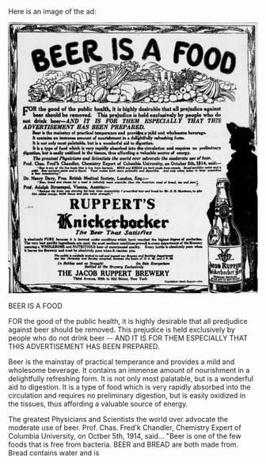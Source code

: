 
Here is an image of the ad:


![BeerIsFood](../images/Beer-is-Food-Rupperrt-Ad.jpg)

BEER IS A FOOD

FOR the good of the public health, it is highly desirable that all predjudice against beer should be removed. This prejudice is held exclusively by people who do not drink beer -- AND IT IS FOR THEM ESPECIALLY THAT THIS ADVERTISEMENT HAS BEEN PREPARED.

Beer is the mainstay of practical temperance and provides a mild and wholesome beverage.
It contains an immense amount of nourishment in a delightfully refreshing form. 
It is not only most palatable, but is a wonderful aid to digestion. 
It is a type of food which is very rapidly absorbed into the circulation and requires no preliminary digestion, but is easily oxidized in the tissues, thus affording a valuable source of energy. 

The greatest Physicians and Scientists the world over advocate the moderate use of beer. 
Prof. Chas. Fred'k Chandler, Chemistry Expert of Columbia University, on Octber 5th, 1914, said...
"Beer is one of the few foods that is free from bacteria. BEER and BREAD are both made from. Bread contains water and is 
